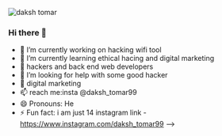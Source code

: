 ![daksh tomar](https://user-images.githubusercontent.com/121450622/210131182-1c2d628d-9e2a-445f-ad57-635e1caffd75.png)
### Hi there 👋
- 🔭 I’m currently working on hacking wifi tool
- 🌱 I’m currently learning ethical hacing and digital marketing
- 👯 hackers and back end web developers
- 🤔 I’m looking for help with some good hacker
- 💬 digital marketing
- 📫 reach me:insta @daksh_tomar99
- 😄 Pronouns: He
- ⚡ Fun fact: i am just 14
instagram link - https://www.instagram.com/daksh_tomar99
-->
